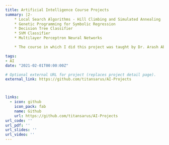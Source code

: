 ```yaml
---
title: Artificial Intelligence Course Projects
summary: |2-
    * Local Search Algorithms - Hill Climbing and Simulated Annealing
    * Genetic Programming for Symbolic Regression
    * Decision Tree Classifier
    * SVM Classifier
    * Multilayer Perceptron Neural Networks

    * The course in which I did this project was taught by Dr. Arash Abdi Hejrandoost at Sharif University of Technology.

tags:
- AI
date: "2021-02-01T00:00:00Z"

# Optional external URL for project (replaces project detail page).
external_link: https://github.com/titansarus/AI-Projects



links:
  - icon: github
    icon_pack: fab
    name: Github
    url: https://github.com/titansarus/AI-Projects
url_code: ''
url_pdf: ''
url_slides: ''
url_video: ''
---
```


